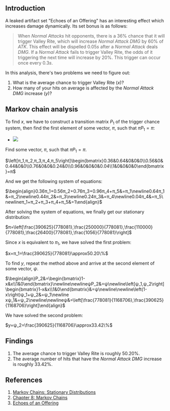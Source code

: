 ## Introduction
A leaked artifact set "Echoes of an Offering" has an interesting effect which increases damage dynamically. Its set bonus is as follows:

>When *Normal Attacks* hit opponents, there is a $36\%$ chance that it will trigger Valley Rite, which will increase *Normal Attack DMG* by $60\%$ of *ATK*. This effect will be dispelled $0.05s$ after a *Normal Attack* deals *DMG*. If a *Normal Attack* fails to trigger Valley Rite, the odds of it triggering the next time will increase by $20\%$. This trigger can occur once every $0.3s$.

In this analysis, there's two problems we need to figure out:

1. What is the average chance to trigger Valley Rite $\left(x\right)$? 
2. How many of your hits on average is affected by the *Normal Attack DMG* increase $\left(y\right)$?

## Markov chain analysis

To find $x$, we have to construct a transition matrix $P_1$ of the trigger chance system, then find the first element of some vector, $π$, such that $πP_1=π$:

- <img src="https://latex.codecogs.com/svg.download?P_1=\begin{bmatrix}0.36&0.64&0&0&0\\0.56&0&0.44&0&0\\0.76&0&0&0.24&0\\0.96&0&0&0&0.04\\1&0&0&0&0\end{bmatrix}">

Find some vector, $π$, such that $πP_1=π$.

$\left[π_1,π_2,π_3,π_4,π_5\right]\begin{bmatrix}0.36&0.64&0&0&0\\0.56&0&0.44&0&0\\0.76&0&0&0.24&0\\0.96&0&0&0&0.04\\1&0&0&0&0\end{bmatrix}=π$

And we get the following system of equations:

$\begin{align}0.36π_1+0.56π_2+0.76π_3+0.96π_4+π_5&=π_1\newline0.64π_1&=π_2\newline0.44π_2&=π_3\newline0.24π_3&=π_4\newline0.04π_4&=π_5\newlineπ_1+π_2+π_3+π_4+π_5&=1\end{align}$

After solving the system of equations, we finally get our stationary distribution:

$π=\left[\frac{390625}{778081},\frac{250000}{778081},\frac{110000}{778081},\frac{26400}{778081},\frac{1056}{778081}\right]$

Since $x$ is equivalent to $π_1$, we have solved the first problem:

$x=π_1=\frac{390625}{778081}\approx50.20\%$

To find $y$, repeat the method above and arrive at the second element of some vector, $ψ$.

$\begin{align}P_2&=\begin{bmatrix}1-x&x\\1&0\end{bmatrix}\newline\newlineψP_2&=ψ\newline\left[ψ_1,ψ_2\right]\begin{bmatrix}1-x&x\\1&0\end{bmatrix}&=ψ\newline\newline\left(1-x\right)ψ_1+ψ_2&=ψ_1\newline xψ_1&=ψ_2\newline\newlineψ&=\left[\frac{778081}{1168706},\frac{390625}{1168706}\right]\end{align}$

We have solved the second problem:

$y=ψ_2=\frac{390625}{1168706}\approx33.42\%$

## Findings

1. The average chance to trigger Valley Rite is roughly $50.20\%$.
2. The average number of hits that have the *Normal Attack DMG* increase is roughly $33.42\%$.

## References

1. [Markov Chains: Stationary Distributions](https://www.stat.berkeley.edu/~mgoldman/Section0220.pdf)
2. [Chapter 8: Markov Chains](https://www.stat.auckland.ac.nz/~fewster/325/notes/ch8.pdf)
3. [Echoes of an Offering](https://genshin.honeyhunterworld.com/db/art/a_15024/?lang=EN)
